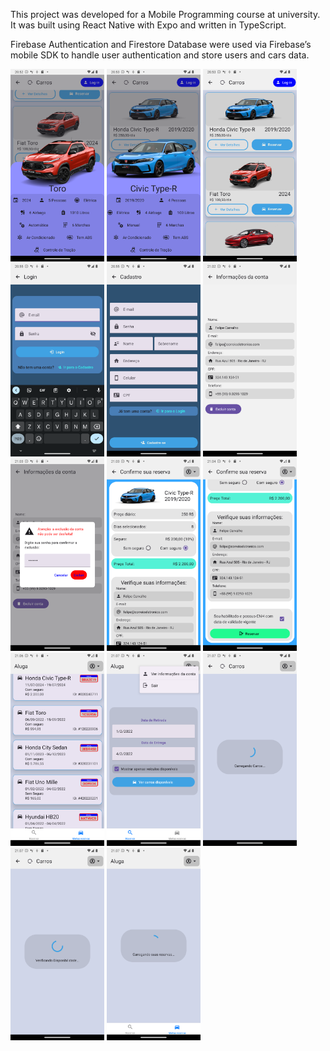 This project was developed for a Mobile Programming course at university. It was built using React Native with Expo and written in TypeScript.

Firebase Authentication and Firestore Database were used via Firebase’s mobile SDK to handle user authentication and store users and cars data.

<p>
  <img src="/screenshots/Screenshot%20(1).png?raw=true" width="150">
  <img src="/screenshots/Screenshot%20(2).png?raw=true" width="150">
  <img src="/screenshots/Screenshot%20(3).png?raw=true" width="150">
  <img src="/screenshots/Screenshot%20(4).png?raw=true" width="150">
  <img src="/screenshots/Screenshot%20(5).png?raw=true" width="150">
  <img src="/screenshots/Screenshot%20(6).png?raw=true" width="150">
  <img src="/screenshots/Screenshot%20(7).png?raw=true" width="150">
  <img src="/screenshots/Screenshot%20(8).png?raw=true" width="150">
  <img src="/screenshots/Screenshot%20(9).png?raw=true" width="150">
  <img src="/screenshots/Screenshot%20(10).png?raw=true" width="150">
  <img src="/screenshots/Screenshot%20(11).png?raw=true" width="150">
  <img src="/screenshots/Screenshot%20(12).png?raw=true" width="150">
  <img src="/screenshots/Screenshot%20(13).png?raw=true" width="150">
  <img src="/screenshots/Screenshot%20(14).png?raw=true" width="150">
</p>


